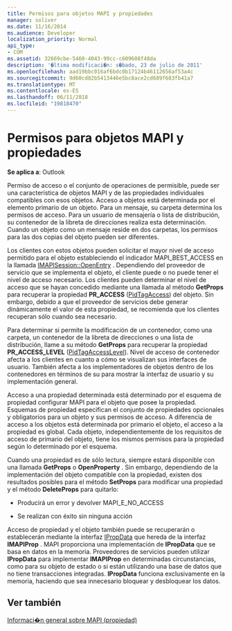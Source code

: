 ```yaml
---
title: Permisos para objetos MAPI y propiedades
manager: soliver
ms.date: 11/16/2014
ms.audience: Developer
localization_priority: Normal
api_type:
- COM
ms.assetid: 32669cbe-5460-4043-99cc-c609608f48da
description: '�ltima modificaci�n: s�bado, 23 de julio de 2011'
ms.openlocfilehash: aad19bbc016af6bdc0b17124b46112656af53a4c
ms.sourcegitcommit: 9d60cd82b5413446e5bc8ace2cd689f683fb41a7
ms.translationtype: MT
ms.contentlocale: es-ES
ms.lasthandoff: 06/11/2018
ms.locfileid: "19818470"
---
```

# <a name="permissions-for-mapi-objects-and-properties"></a>Permisos para objetos MAPI y propiedades

  
  
**Se aplica a**: Outlook 
  
Permiso de acceso o el conjunto de operaciones de permisible, puede ser una característica de objetos MAPI y de las propiedades individuales compatibles con esos objetos. Acceso a objetos está determinada por el elemento primario de un objeto. Para un mensaje, su carpeta determina los permisos de acceso. Para un usuario de mensajería o lista de distribución, su contenedor de la libreta de direcciones realiza esta determinación. Cuando un objeto como un mensaje reside en dos carpetas, los permisos para las dos copias del objeto pueden ser diferentes. 
  
Los clientes con estos objetos pueden solicitar el mayor nivel de acceso permitido para el objeto estableciendo el indicador MAPI_BEST_ACCESS en la llamada [IMAPISession::OpenEntry](imapisession-openentry.md) . Dependiendo del proveedor de servicio que se implementa el objeto, el cliente puede o no puede tener el nivel de acceso necesario. Los clientes pueden determinar el nivel de acceso que se hayan concedido mediante una llamada al método **GetProps** para recuperar la propiedad **PR_ACCESS** ([PidTagAccess](pidtagaccess-canonical-property.md)) del objeto. Sin embargo, debido a que el proveedor de servicios debe generar dinámicamente el valor de esta propiedad, se recomienda que los clientes recuperan sólo cuando sea necesario. 
  
Para determinar si permite la modificación de un contenedor, como una carpeta, un contenedor de la libreta de direcciones o una lista de distribución, llame a su método **GetProps** para recuperar la propiedad **PR_ACCESS_LEVEL** ([PidTagAccessLevel](pidtagaccesslevel-canonical-property.md)). Nivel de acceso de contenedor afecta a los clientes en cuanto a cómo se visualizan sus interfaces de usuario. También afecta a los implementadores de objetos dentro de los contenedores en términos de su para mostrar la interfaz de usuario y su implementación general. 
  
Acceso a una propiedad determinada está determinado por el esquema de propiedad configurar MAPI para el objeto que posee la propiedad. Esquemas de propiedad especifican el conjunto de propiedades opcionales y obligatorios para un objeto y sus permisos de acceso. A diferencia de acceso a los objetos está determinada por primario el objeto, el acceso a la propiedad es global. Cada objeto, independientemente de los requisitos de acceso de primario del objeto, tiene los mismos permisos para la propiedad según lo determinado por el esquema.
  
Cuando una propiedad es de sólo lectura, siempre estará disponible con una llamada **GetProps** o **OpenProperty** . Sin embargo, dependiendo de la implementación del objeto compatible con la propiedad, existen dos resultados posibles para el método **SetProps** para modificar una propiedad y el método **DeleteProps** para quitarlo: 
  
- Producirá un error y devolver MAPI_E_NO_ACCESS
    
- Se realizan con éxito sin ninguna acción
    
Acceso de propiedad y el objeto también puede se recuperarán o establecerán mediante la interfaz [IPropData](ipropdataimapiprop.md) que hereda de la interfaz **IMAPIProp** . MAPI proporciona una implementación de **IPropData** que se basa en datos en la memoria. Proveedores de servicios pueden utilizar **IPropData** para implementar **IMAPIProp** en determinadas circunstancias, como para su objeto de estado o si están utilizando una base de datos que no tiene transacciones integradas. **IPropData** funciona exclusivamente en la memoria, haciendo que sea innecesario bloquear y desbloquear los datos. 
  
## <a name="see-also"></a>Ver también



[Informaci�n general sobre MAPI (propiedad)](mapi-property-overview.md)

